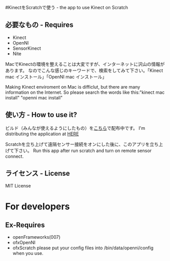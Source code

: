 #KinectをScratchで使う - the app to use Kinect on Scratch
## 必要なもの - Requires
* Kinect
* OpenNI
* SensorKinect
* Nite

MacでKinectの環境を整えることは大変ですが、インターネットに沢山の情報があります。
なのでこんな感じのキーワードで、検索をしてみて下さい。「Kinect mac インストール」「OpenNI mac インストール」

Making Kinect enviroment on Mac is difficlut, but there are many information on the Internet.
So please search the words like this:"kinect mac install" "openni mac install"

## 使い方 - How to use it?
ビルド（みんなが使えるようにしたもの）を[こちら]("http://dummy/")で配布中です。
I'm distributing the application at [HERE]("http://dummy/")

Scratchを立ち上げて遠隔センサー接続をオンにした後に、このアプリを立ち上げて下さい。
Run this app after run scratch and turn on remote sensor connect.

## ライセンス - License

MIT License

# For developers
## Ex-Requires
* openFrameworks(007)
* ofxOpenNI
* ofxScratch
please put your config files into /bin/data/openni/config when you use.

